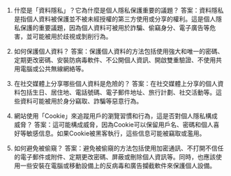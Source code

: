 1. 什麼是「資料隱私」？它為什麼是個人隱私保護重要的議題？
答案：資料隱私是指個人資料被保護並不被未經授權的第三方使用或分享的權利。這是個人隱私保護的重要議題，因為個人資料可被用於詐騙、偷竊身分、電子廣告等危害，並可能被用於歧視或剝削行為。

2. 如何保護個人資料？
答案：保護個人資料的方法包括使用強大和唯一的密碼、定期更改密碼、安裝防病毒軟件、不公開個人資訊、開啟雙重驗證、不使用共用電腦或公共無線網絡等。

3. 在社交媒體上分享哪些個人資料是危險的？
答案：在社交媒體上分享的個人資料包括生日、居住地、電話號碼、電子郵件地址、旅行計劃、社交活動等。這些資料可能被用於身分竊取、詐騙等惡意行為。

4. 網站使用「Cookie」來追蹤用戶的瀏覽習慣和行為，這是否對個人隱私構成威脅？
答案：這可能構成威脅，因為Cookie可以保留用戶名、密碼和個人喜好等敏感信息。如果Cookie被黑客執行，這些信息可能被竊取或濫用。

5. 如何避免被偷窺？
答案：避免被偷窺的方法包括使用加密通訊、不打開不信任的電子郵件或附件、定期更改密碼、屏蔽或刪除個人資訊等。同時，也應該使用一些安裝在電腦或移動設備上的反病毒和廣告攔截軟件來保護個人設備。